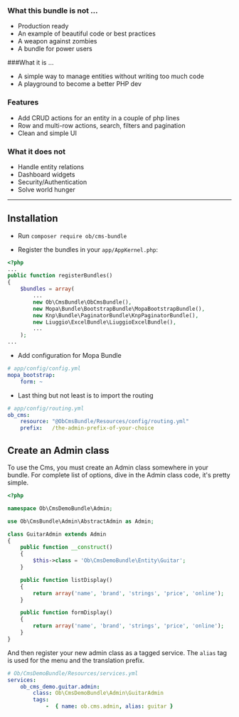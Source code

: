 ### What this bundle is not …
- Production ready
- An example of beautiful code or best practices
- A weapon against zombies
- A bundle for power users
 
###What it is …
- A simple way to manage entities without writing too much code
- A playground to become a better PHP dev

### Features
- Add CRUD actions for an entity in a couple of php lines
- Row and multi-row actions, search, filters and pagination
- Clean and simple UI

### What it does not
- Handle entity relations
- Dashboard widgets
- Security/Authentication
- Solve world hunger


***


## Installation

* Run `composer require ob/cms-bundle`

* Register the bundles in your `app/AppKernel.php`:

```php
<?php
...
public function registerBundles()
{
    $bundles = array(
        ...
        new Ob\CmsBundle\ObCmsBundle(),
        new Mopa\Bundle\BootstrapBundle\MopaBootstrapBundle(),
        new Knp\Bundle\PaginatorBundle\KnpPaginatorBundle(),
        new Liuggio\ExcelBundle\LiuggioExcelBundle(),
        ...
    );
...
```

* Add configuration for Mopa Bundle

```yaml
# app/config/config.yml
mopa_bootstrap:
    form: ~
```

* Last thing but not least is to import the routing

```yaml
# app/config/routing.yml
ob_cms:
    resource: "@ObCmsBundle/Resources/config/routing.yml"
    prefix:   /the-admin-prefix-of-your-choice
```

## Create an Admin class
To use the Cms, you must create an Admin class somewhere in your bundle. For complete list of options, dive in the Admin
class code, it's pretty simple.

```php
<?php

namespace Ob\CmsDemoBundle\Admin;

use Ob\CmsBundle\Admin\AbstractAdmin as Admin;

class GuitarAdmin extends Admin
{
    public function __construct()
    {
        $this->class = 'Ob\CmsDemoBundle\Entity\Guitar';
    }

    public function listDisplay()
    {
        return array('name', 'brand', 'strings', 'price', 'online');
    }

    public function formDisplay()
    {
        return array('name', 'brand', 'strings', 'price', 'online');
    }
}
```

And then register your new admin class as a tagged service. The `alias` tag is used for the menu and the translation
prefix.

```yaml
# Ob/CmsDemoBundle/Resources/services.yml
services:
    ob_cms_demo.guitar.admin:
        class: Ob\CmsDemoBundle\Admin\GuitarAdmin
        tags:
            -  { name: ob.cms.admin, alias: guitar }
```
